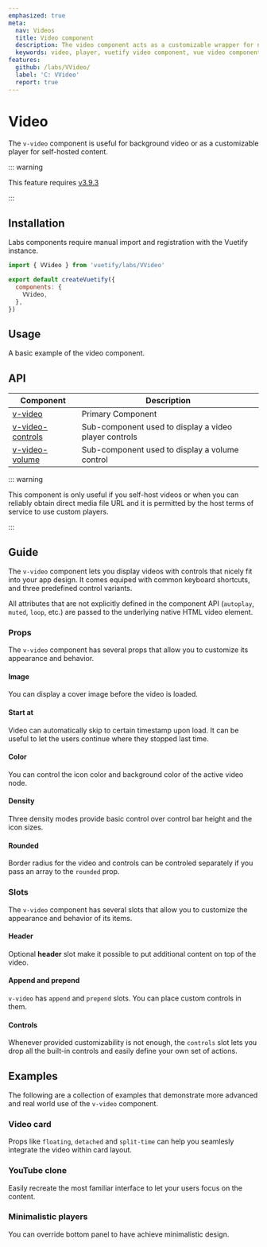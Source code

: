 ```yaml
---
emphasized: true
meta:
  nav: Videos
  title: Video component
  description: The video component acts as a customizable wrapper for native video element.
  keywords: video, player, vuetify video component, vue video component
features:
  github: /labs/VVideo/
  label: 'C: VVideo'
  report: true
---
```


# Video

The `v-video` component is useful for background video or as a customizable player for self-hosted content.

<PageFeatures />

::: warning

This feature requires [v3.9.3](/getting-started/release-notes/?version=v3.9.3)

:::

## Installation

Labs components require manual import and registration with the Vuetify instance.

```js { resource="src/plugins/vuetify.js" }
import { VVideo } from 'vuetify/labs/VVideo'

export default createVuetify({
  components: {
    VVideo,
  },
})
```

## Usage

A basic example of the video component.

<ExamplesUsage name="v-video" />

<PromotedEntry />

## API

| Component | Description |
| - | - |
| [v-video](/api/v-video/) | Primary Component |
| [v-video-controls](/api/v-video-controls/) | Sub-component used to display a video player controls |
| [v-video-volume](/api/v-video-volume/) | Sub-component used to display a volume control |

<ApiInline hide-links />

::: warning

This component is only useful if you self-host videos or when you can reliably obtain direct media file URL and it is permitted by the host terms of service to use custom players.

:::

## Guide

The `v-video` component lets you display videos with controls that nicely fit into your app design. It comes equiped with common keyboard shortcuts, and three predefined control variants.

All attributes that are not explicitly defined in the component API (`autoplay`, `muted`, `loop`, etc.) are passed to the underlying native HTML video element.

### Props

The `v-video` component has several props that allow you to customize its appearance and behavior.

#### Image

You can display a cover image before the video is loaded.

<ExamplesExample file="v-video/prop-image" />

#### Start at

Video can automatically skip to certain timestamp upon load. It can be useful to let the users continue where they stopped last time.

<ExamplesExample file="v-video/prop-start-at" />

#### Color

You can control the icon color and background color of the active video node.

<ExamplesExample file="v-video/prop-color" />

#### Density

Three density modes provide basic control over control bar height and the icon sizes.

<ExamplesExample file="v-video/prop-density" />

#### Rounded

Border radius for the video and controls can be controled separately if you pass an array to the `rounded` prop.

<ExamplesExample file="v-video/prop-rounded" />

### Slots

The `v-video` component has several slots that allow you to customize the appearance and behavior of its items.

<!--
#### Sources

Using the the **sources** slot you can make it possible to select different playback quality.

<ExamplesExample file="v-video/slot-sources" />
-->

#### Header

Optional **header** slot make it possible to put additional content on top of the video.

<ExamplesExample file="v-video/slot-header" />

#### Append and prepend

`v-video` has `append` and `prepend` slots. You can place custom controls in them.

<ExamplesExample file="v-video/slot-append-and-prepend" />

#### Controls

Whenever provided customizability is not enough, the `controls` slot lets you drop all the built-in controls and easily define your own set of actions.

<ExamplesExample file="v-video/slot-controls" />

## Examples

The following are a collection of examples that demonstrate more advanced and real world use of the `v-video` component.

### Video card

Props like `floating`, `detached` and `split-time` can help you seamlesly integrate the video within card layout.

<ExamplesExample file="v-video/misc-in-card" />

### YouTube clone

Easily recreate the most familiar interface to let your users focus on the content.

<ExamplesExample file="v-video/misc-tube" />

### Minimalistic players

You can override bottom panel to have achieve minimalistic design.

<ExamplesExample file="v-video/misc-mini" />

<!--
### Progress tracker

Tap into exposed `video` element to achieve more control and precisely track the progress.

<ExamplesExample file="v-video/misc-progress-tracker" />
-->
